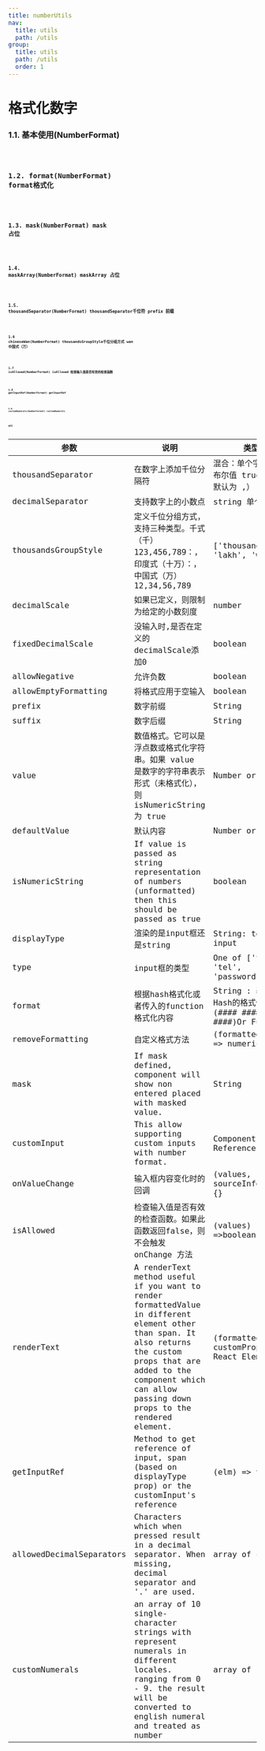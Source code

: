 ```yaml
---
title: numberUtils
nav:
  title: utils
  path: /utils
group:
  title: utils
  path: /utils
  order: 1
---
```


# 格式化数字
### 1.1. 基本使用(NumberFormat)
<code hideActions='["CSB", "EXTERNAL"]' src="./demo/index.jsx" />

### 1.2. format(NumberFormat) format格式化
<code hideActions='["CSB", "EXTERNAL"]' src="./demo/format.jsx" />

### 1.3. mask(NumberFormat) mask 占位
<code hideActions='["CSB", "EXTERNAL"]' src="./demo/mask.jsx" />

### 1.4. maskArray(NumberFormat) maskArray 占位
<code hideActions='["CSB", "EXTERNAL"]' src="./demo/maskArray.jsx" />

### 1.5. thousandSeparator(NumberFormat) thousandSeparator千位符  prefix 前缀
<code hideActions='["CSB", "EXTERNAL"]' src="./demo/thousandSeparator.jsx" />

### 1.6 chineseWan(NumberFormat) thousandsGroupStyle千位分组方式   wan 中国式（万）
<code hideActions='["CSB", "EXTERNAL"]' src="./demo/chineseWan.jsx" />

### 1.7 isAllowed(NumberFormat) isAllowed   检查输入值是否有效的检查函数
<code hideActions='["CSB", "EXTERNAL"]' src="./demo/isAllowed.jsx" />

### 1.8 getInputRef(NumberFormat) getInputRef 
<code hideActions='["CSB", "EXTERNAL"]' src="./demo/getInputRef.jsx" />

### 1.9 customNumerals(NumberFormat) customNumerals 
<code hideActions='["CSB", "EXTERNAL"]' src="./demo/customNumerals.jsx" />


## API
|          参数               |           说明              |                            类型                                | 默认值      |
| -----------------------    | --------------------------- | --------------------------------------------------------------| ---------- |
| thousandSeparator          | 在数字上添加千位分隔符          |  混合：单个字符串或布尔值 true（true 默认为 ,）                     | -          |
| decimalSeparator           | 支持数字上的小数点              |  string 单个字符串                                             | .     |
| thousandsGroupStyle        | 定义千位分组方式，支持三种类型。千式（千）123,456,789：，印度式（十万）：，中国式（万）12,34,56,789 | ['thousand', 'lakh', 'wan'] | thousand     |
| decimalScale               | 如果已定义，则限制为给定的小数刻度 |  number                                                       | -         |
| fixedDecimalScale          |  没输入时,是否在定义的decimalScale添加0  |  boolean                                              | false     |
| allowNegative              |  允许负数                      |  boolean                                                      | true      |
| allowEmptyFormatting       | 将格式应用于空输入               |    boolean                                                    | false     |
| prefix                     | 数字前缀                       |    String                                                     | -         |
| suffix                     | 数字后缀                       |    String                                                     | -          |
| value                      | 数值格式。它可以是浮点数或格式化字符串。如果 value 是数字的字符串表示形式（未格式化），则 isNumericString 为 true      |    Number or String          | -          |
| defaultValue               | 默认内容                        |  Number or String                                             |-        |
| isNumericString            | If value is passed as string representation of numbers (unformatted) then this should be passed as true |    boolean                                                    | false        |
| displayType                | 渲染的是input框还是string       |    String: text / input                                        | input        |
| type                       | input框的类型                  |    One of ['text', 'tel', 'password']                          | text       |
| format                     | 根据hash格式化或者传入的function格式化内容 |String : 基于Hash的格式化 (#### #### #### ####)Or Function         | -         |
| removeFormatting           | 自定义格式方法                  |    (formattedValue) => numericString                           | -          |
| mask                       |If mask defined, component will show non entered placed with masked value. | String             | ' '       |
| customInput                | This allow supporting custom inputs with number format. |    Component Reference                                        | input    |
| onValueChange              | 输入框内容变化时的回调           |    (values, sourceInfo) => {}                                  | -          |
| isAllowed                  | 检查输入值是否有效的检查函数。如果此函数返回false，则不会触发 onChange 方法 |  (values) =>boolean        | -          |
| renderText                 | A renderText method useful if you want to render formattedValue in different element other than span. It also returns the custom props that are added to the component which can allow passing down props to the rendered element.                       |    (formattedValue, customProps) => React Element              | -          |
| getInputRef                | Method to get reference of input, span (based on displayType prop) or the customInput's reference  |    (elm) => void                                               | -          |
| allowedDecimalSeparators   | Characters which when pressed result in a decimal separator. When missing, decimal separator and '.' are used.                       |    array of char                                                      | -          |
| customNumerals             | an array of 10 single-character strings with represent numerals in different locales. ranging from 0 - 9. the result will be converted to english numeral and treated as number|  array of string                                                     | -          |
